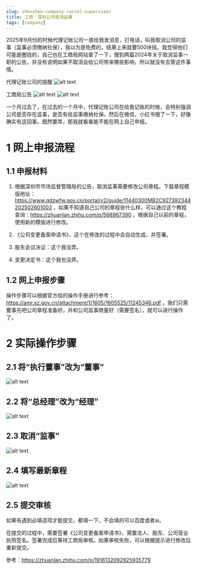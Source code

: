 ```yaml
---
slug: shenzhen-company-cancel-supervisor
title: 工商｜深圳公司取消监事
tags: [company]
---
```


2025年9月份的时候代理记账公司一直给我发消息，打电话，叫我取消公司的监事（监事必须缴纳社保），我以为是免费的，结果上来就要500块钱。我觉得他们可能是圈钱的，自己也在工商局网站查了一下，搜到两篇2024年关于取消监事一职的公告，并没有说明如果不取消会给公司带来哪些影响，所以就没有去管这件事情。

<!-- truncate -->
代理记账公司的提醒
![alt text](https://media.wuguipeng.com/image/2025/10/b6390b6ab8dcdf42501951ecea1e672f083853c4.png)

工商局公告
![alt text](https://media.wuguipeng.com/image/2025/10/fd08cc7eee3a183f563ccab2a363d4509b004e3c.png)
![alt text](https://media.wuguipeng.com/image/2025/10/007cc24e0e38a7e70f8ed9fcf288b162403ddabe.png)

一个月过去了，在过去的一个月中，代理记账公司在给我记账的时候，会特别强调公司是否存在监事，是否有给监事缴纳社保。然后在微信、小红书搜了一下，好像确实有这回事。既然要弄，那我就看看能不能在网上自己申报。

# 1 网上申报流程
## 1.1 申报材料
1. 根据深圳市市场监督管理局的公告，取消监事需要修改公司章程。下载章程模版地址：https://www.gdzwfw.gov.cn/portal/v2/guide/11440300MB2C927392344202502601003 ，如果不知道自己公司的章程张什么样，可以通过这个教程查询：https://zhuanlan.zhihu.com/p/568967390 。根据自己以前的章程，使用新的模版进行修改。

2. 《公司变更备案申请书》，这个在修改的过程中会自动生成，并签署。

3. 股东会议决议：这个我没弄。
   
4. 变更决定书：这个我也没弄。

## 1.2 网上申报步骤
操作步骤可以根据官方给的操作手册进行参考：https://amr.sz.gov.cn/attachment/1/1605/1605525/11245346.pdf 。我们只需要事先吧公司章程准备好，并和公司监事商量好（需要签名），就可以进行操作了。

# 2 实际操作步骤
## 2.1 将“执行董事”改为“董事”
![alt text](https://media.wuguipeng.com/image/2025/10/f1e8e34d35054bb0a2c484de77d8451431b25491.png)

## 2.2 将“总经理”改为“经理”
![alt text](https://media.wuguipeng.com/image/2025/10/1c7b25c45f2a30cc7207b214093e8a3fa4ab2977.png)

## 2.3 取消“监事”
![alt text](https://media.wuguipeng.com/image/2025/10/15f6df5e10745e445669fbf55d1a04c5b7d5522f.png)

## 2.4 填写最新章程
![alt text](https://media.wuguipeng.com/image/2025/10/59390140a4365d754429f2e0dcd4c050eb2ce9d1.png)

## 2.5 提交审核
如果有遇到必填选项才能提交，都填一下，不会填的可以百度或者ai。

在提交的过程中，需要签署《公司变更备案申请书》，需要法人、股东、公司营业执照签名。签署完成后等待工商局审核。如果审核失败，可以根据提示进行修改后重新提交。

参考：https://zhuanlan.zhihu.com/p/1916132092925935779